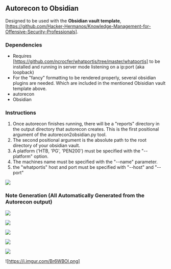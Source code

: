 ##  Autorecon to Obsidian

Designed to be used with the **Obsidian vault template**, [https://github.com/Hacker-Hermanos/Knowledge-Management-for-Offensive-Security-Professionals].

### Dependencies

- Requires [https://github.com/ncrocfer/whatportis/tree/master/whatportis] to be installed and running in server mode listening on a ip:port (aka loopback)
- For the "fancy" formatting to be rendered properly, several obsidian plugins are needed. Which are included in the mentioned Obisidian vault template above.
- autorecon
- Obsidian

### Instructions

1. Once autorecon finishes running, there will be a "reports" directory in the output directory that autorecon creates. This is the first positional argument of the autorecon2obsidian.py tool.
2. The second positional argument is the absolute path to the root directory of your obsidian vault.
3. A platform ('HTB, 'PG', 'PEN200') must be specified with the "--platform" option.
4. The machines name must be specified with the "--name" parameter.
5. the "whatportis" host and port must be specified with "--host" and "--port"

![](https://i.imgur.com/hp6YmFZ.png)


### Note Generation (All Automatically Generated from the Autorecon output)

![](https://i.imgur.com/FHS7m5b.png)

![](https://i.imgur.com/nbPbRDc.png)

![](https://i.imgur.com/ncJQtfK.png)

![](https://i.imgur.com/b2oLCo5.png)

![](https://i.imgur.com/hINL41o.png)

![https://i.imgur.com/Br6WBOl.png]

